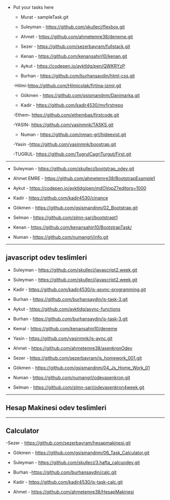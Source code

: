 - Put your tasks here

  - Murat - sampleTask.git

  - Suleyman - https://github.com/skulleci/flexbox.git

  - Ahmet - https://github.com/ahmetemre38/deneme.git

  - Sezer - https://github.com/sezerbayram/fullstack.git
  
  - Kenan  - https://github.com/kenansahin10/kenan.git

  - Aykut - https://codepen.io/ayktldg/pen/QWKRYzP 

  - Burhan - https://github.com/burhansaydin/html-css.git
  
  -Hilmi-https://github.com/Hilmicolak/firtina-izmir.git
  
  - Gökmen - https://github.com/gsismandnm/Danimarka.git
  
   - Kadir - https://github.com/kadir4530/myfirstrepo

  -Ethem-   https://github.com/ethembas/firstcode.git

  -YASIN- https://github.com/yasinmnk/TASKS.git
 
  - Numan -  https://github.com/nman-grl/hideexist.git
  
  -Yasin -https://github.com/yasinmnk/boostrap.git
  
  -TUGRUL- https://github.com/TugrulCagriTurgut/First.git

---------------------------------

  - Suleyman - https://github.com/skulleci/bootstrap_odev.git
 
  - Ahmet EMRE - https://github.com/ahmetemre38/BootstrapExample1

  - Aykut - https://codepen.io/ayktldg/pen/mdOVopZ?editors=1000

  - Kadir - https://github.com/kadir4530/cinance
  
  - Gökmen - https://github.com/gsismandnm/02_Bootstrap.git

  - Selman - https://github.com/slmn-sari/bootstrapt1
  
  - Kenan - https://github.com/kenansahin10/BootstrapTask/
  
  - Numan - https://github.com/numangrl/info.git
  
---------------------------------------------------------------
javascript odev teslimleri
---------------------------------------------------------------
  - Suleyman - https://github.com/skulleci/javascript2.week.git

- Suleyman - https://github.com/skulleci/javascript2.week.git  

- Kadir - https://github.com/kadir4530/js-async-programming.git

- Burhan - https://github.com/burhansaydin/js-task-3.git


- Aykut - https://github.com/ayktldg/async-functions

- Burhan - https://github.com/burhansaydin/js-task-3.git

- Kemal -  https://github.com/kenansahin10/deneme

- Yasin - https://github.com/yasinmnk/js-aync.git

- Ahmet - https://github.com/ahmetemre38/asenkronOdev  

- Sezer - https://github.com/sezerbayram/js_homework_001.git  

- Gökmen - https://github.com/gsismandnm/04_Js_Home_Work_01

- Numan - https://github.com/numangrl/odevasenkron.git

- Selman - https://github.com/slmn-sari/odevasenkron4week.git

---------------------------------------------------------------
Hesap Makinesi odev teslimleri
---------------------------------------------------------------

---------------------------------------------------------------
Calculator
---------------------------------------------------------------

  -Sezer - https://github.com/sezerbayram/hesapmakinesi.git
  
  - Gökmen - https://github.com/gsismandnm/06_Task_Calculator.git

  - Suleyman - https://github.com/skulleci/3.hafta_calcuodev.git

- Burhan -https://github.com/burhansaydin/calc.git
- Kadir - https://github.com/kadir4530/js-task-calc.git
- Ahmet - https://github.com/ahmetemre38/HesapMakinesi




